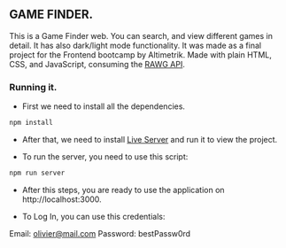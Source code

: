 ## GAME FINDER.

This is a Game Finder web. 
You can search, and view different games in detail. It has also dark/light mode functionality.
It was made as a final project for the Frontend bootcamp by Altimetrik. Made with plain HTML, CSS, and JavaScript, consuming the [RAWG API](https://api.rawg.io/docs/).

### Running it.

- First we need to install all the dependencies.

```bash
npm install
```

- After that, we need to install [Live Server](https://marketplace.visualstudio.com/items?itemName=ritwickdey.LiveServer) and run it to view the project.

- To run the server, you need to use this script:

```bash
npm run server
```

- After this steps, you are ready to use the application on http://localhost:3000.

- To Log In, you can use this credentials: 

Email: olivier@mail.com
Password: bestPassw0rd
